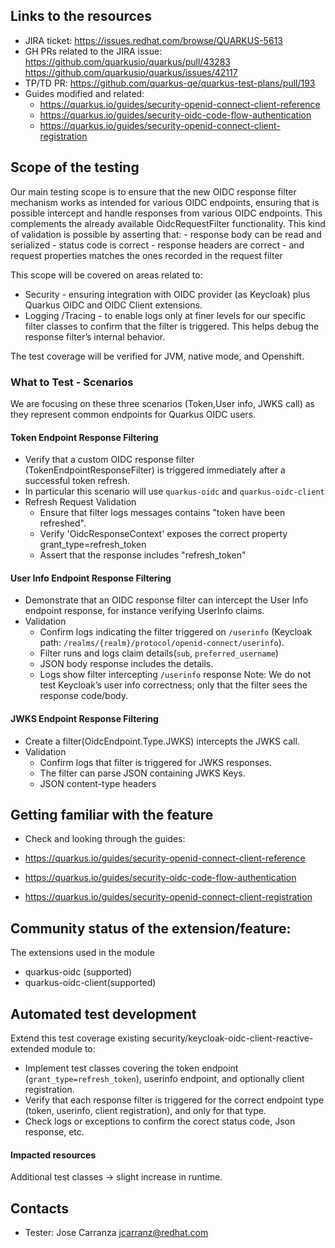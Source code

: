 ## Links to the resources
- JIRA ticket: https://issues.redhat.com/browse/QUARKUS-5613
- GH PRs related to the JIRA issue: https://github.com/quarkusio/quarkus/pull/43283 https://github.com/quarkusio/quarkus/issues/42117
- TP/TD PR: https://github.com/quarkus-qe/quarkus-test-plans/pull/193 
- Guides modified and related:
  * https://quarkus.io/guides/security-openid-connect-client-reference
  * https://quarkus.io/guides/security-oidc-code-flow-authentication
  * https://quarkus.io/guides/security-openid-connect-client-registration

## Scope of the testing

Our main testing scope is to ensure that the new OIDC response filter mechanism works as intended for various OIDC endpoints, ensuring that is possible intercept and handle responses
from various OIDC endpoints. This complements the already available OidcRequestFilter functionality.
This kind of validation is possible by asserting that:
    - response body can be read and serialized
    - status code is correct
    - response headers are correct
    - and request properties matches the ones recorded in the request filter

This scope will be covered on areas related to:
   - Security - ensuring integration with OIDC provider (as Keycloak) plus Quarkus OIDC and OIDC Client extensions.
   - Logging /Tracing -  to enable logs only at finer levels for our specific filter classes to confirm that the filter is triggered. This helps debug the response filter’s internal behavior.

The test coverage will be verified for JVM, native mode, and Openshift.

### What to Test - Scenarios
We are focusing on these three scenarios (Token,User info, JWKS call) as they represent common endpoints for Quarkus OIDC users.

#### Token Endpoint Response Filtering
 - Verify that a custom OIDC response filter (TokenEndpointResponseFilter) is triggered immediately after a successful token refresh.
 - In particular this scenario will use `quarkus-oidc` and `quarkus-oidc-client`
 - Refresh Request Validation
    * Ensure that filter logs messages contains "token have been refreshed".
    * Verify 'OidcResponseContext' exposes the correct property grant_type=refresh_token
    * Assert that the response includes "refresh_token"

####  User Info Endpoint Response Filtering
- Demonstrate that an OIDC response filter can intercept the User Info endpoint response, for instance verifying UserInfo claims.
-  Validation
    * Confirm logs indicating the filter triggered on `/userinfo` (Keycloak path: `/realms/{realm}/protocol/openid-connect/userinfo`).
    * Filter runs and logs claim details(`sub`, `preferred_username`)
    * JSON body response includes the details.
    * Logs show filter intercepting `/userinfo` response
Note:  We do not test Keycloak’s user info correctness; only that the filter sees the response code/body.

#### JWKS Endpoint Response Filtering
- Create a filter(OidcEndpoint.Type.JWKS) intercepts the JWKS call.
- Validation
  * Confirm logs that filter is triggered for JWKS responses.
  * The filter can parse JSON containing JWKS Keys.
  * JSON content-type headers
  

## Getting familiar with the feature

- Check and looking through the guides:

 * https://quarkus.io/guides/security-openid-connect-client-reference

 * https://quarkus.io/guides/security-oidc-code-flow-authentication

 * https://quarkus.io/guides/security-openid-connect-client-registration


## Community status of the extension/feature:
The extensions used in the module 
 - quarkus-oidc (supported)
 - quarkus-oidc-client(supported)

## Automated test development
Extend this test coverage existing security/keycloak-oidc-client-reactive-extended module to:
- Implement test classes covering the token endpoint (`grant_type=refresh_token`), userinfo endpoint, and optionally client registration.
- Verify that each response filter is triggered for the correct endpoint type (token, userinfo, client registration), and only for that type.
- Check logs or exceptions to confirm the corect status code, Json response, etc.

#### Impacted resources
Additional test classes → slight increase in runtime.

## Contacts

* Tester: Jose Carranza <jcarranz@redhat.com>